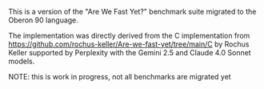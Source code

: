 This is a version of the "Are We Fast Yet?" benchmark suite migrated to the Oberon 90 language.

The implementation was directly derived from the C implementation from https://github.com/rochus-keller/Are-we-fast-yet/tree/main/C
by Rochus Keller supported by Perplexity with the Gemini 2.5 and Claude 4.0 Sonnet models.


NOTE: this is work in progress, not all benchmarks are migrated yet
